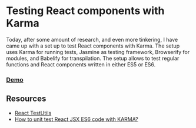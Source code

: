 # Testing React components with Karma

Today, after some amount of research, and even more tinkering, I have came up with a set up to test React components with Karma. The setup uses Karma for running tests, Jasmine as testing framework, Browserify for modules, and Babelify for transpilation. The setup allows to test regular functions and React components written in either ES5 or ES6.

### [Demo](https://github.com/ramkarolis/karma-react-browserify-example)

## Resources

- [React TestUtils](https://facebook.github.io/react/docs/test-utils.html)
- [How to unit test React JSX ES6 code with KARMA?](http://stackoverflow.com/questions/29437997/how-to-unit-test-react-jsx-es6-code-with-karma/36515018#36515018)